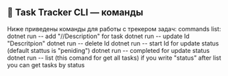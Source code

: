 ## 📌 Task Tracker CLI — команды

Ниже приведены команды для работы с трекером задач:
commands list:
  dotnet run -- add "//Description" for task
  dotnet run -- update Id "Descritpion"
  dotnet run -- delete Id
  dotnet run -- start Id for update status (default stattus is "peniding")
  dotnet run -- completed for update status
  dotnet run -- list (this comand for get all tasks) if you write "status" after list you can get tasks by status
